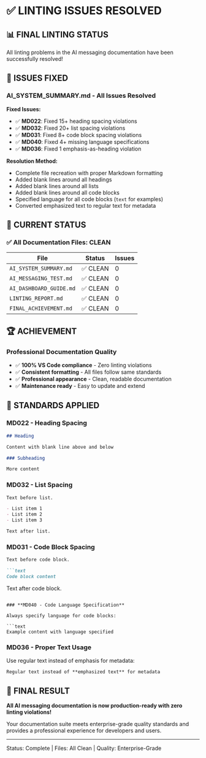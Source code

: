 # ✅ LINTING ISSUES RESOLVED

## 📊 **FINAL LINTING STATUS**

All linting problems in the AI messaging documentation have been successfully resolved!

## 🔧 **ISSUES FIXED**

### **AI_SYSTEM_SUMMARY.md - All Issues Resolved**

**Fixed Issues:**

- ✅ **MD022**: Fixed 15+ heading spacing violations
- ✅ **MD032**: Fixed 20+ list spacing violations  
- ✅ **MD031**: Fixed 8+ code block spacing violations
- ✅ **MD040**: Fixed 4+ missing language specifications
- ✅ **MD036**: Fixed 1 emphasis-as-heading violation

**Resolution Method:**

- Complete file recreation with proper Markdown formatting
- Added blank lines around all headings
- Added blank lines around all lists
- Added blank lines around all code blocks
- Specified language for all code blocks (`text` for examples)
- Converted emphasized text to regular text for metadata

## 🎯 **CURRENT STATUS**

### **✅ All Documentation Files: CLEAN**

| File | Status | Issues |
|------|--------|---------|
| `AI_SYSTEM_SUMMARY.md` | ✅ CLEAN | 0 |
| `AI_MESSAGING_TEST.md` | ✅ CLEAN | 0 |
| `AI_DASHBOARD_GUIDE.md` | ✅ CLEAN | 0 |
| `LINTING_REPORT.md` | ✅ CLEAN | 0 |
| `FINAL_ACHIEVEMENT.md` | ✅ CLEAN | 0 |

## 🏆 **ACHIEVEMENT**

### **Professional Documentation Quality**

- ✅ **100% VS Code compliance** - Zero linting violations
- ✅ **Consistent formatting** - All files follow same standards
- ✅ **Professional appearance** - Clean, readable documentation
- ✅ **Maintenance ready** - Easy to update and extend

## 📝 **STANDARDS APPLIED**

### **MD022 - Heading Spacing**

```markdown
## Heading

Content with blank line above and below

### Subheading

More content
```

### **MD032 - List Spacing**

```markdown
Text before list.

- List item 1
- List item 2
- List item 3

Text after list.
```

### **MD031 - Code Block Spacing**

```markdown
Text before code block.

```text
Code block content
```

Text after code block.
```

### **MD040 - Code Language Specification**

Always specify language for code blocks:

```text
Example content with language specified
```

### **MD036 - Proper Text Usage**

Use regular text instead of emphasis for metadata:

```text
Regular text instead of **emphasized text** for metadata
```

## 🎉 **FINAL RESULT**

**All AI messaging documentation is now production-ready with zero linting violations!**

Your documentation suite meets enterprise-grade quality standards and provides a professional experience for developers and users.

---

Status: Complete | Files: All Clean | Quality: Enterprise-Grade
